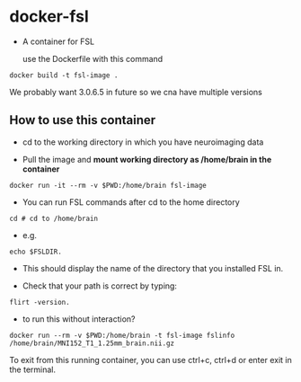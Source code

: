 # docker-fsl

- A container for FSL

  use the Dockerfile with this command
```
docker build -t fsl-image .
```
We probably want  3.0.6.5 in future so we cna have multiple versions

## How to use this container

- cd to the working directory in which you have neuroimaging data

- Pull the image and **mount working directory as /home/brain in the container**

```
docker run -it --rm -v $PWD:/home/brain fsl-image
```

- You can run FSL commands after cd to the home directory

```
cd # cd to /home/brain
```
- e.g.
```
echo $FSLDIR.
```
- This should display the name of the directory that you installed FSL in.

- Check that your path is correct by typing:
```
flirt -version.
```
- to run this without interaction?
```
docker run --rm -v $PWD:/home/brain -t fsl-image fslinfo /home/brain/MNI152_T1_1.25mm_brain.nii.gz
```


To exit from this running container, you can use ctrl+c, ctrl+d or enter exit in the terminal.


